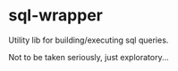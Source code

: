 # sql-wrapper

Utility lib for building/executing sql queries.

Not to be taken seriously, just exploratory...

